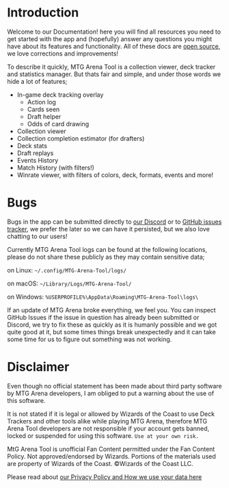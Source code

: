 # Introduction

Welcome to our Documentation! here you will find all resources you need to get started with the app and (hopefully) answer any questions you might have about its features and functionality. All of these docs are [open source](https://github.com/mtgatool/mtgatool-web/), we love corrections and improvements!

To describe it quickly, MTG Arena Tool is a collection viewer, deck tracker and statistics manager. But thats fair and simple, and under those words we hide a lot of features;
- In-game deck tracking overlay
  - Action log
  - Cards seen
  - Draft helper
  - Odds of card drawing
- Collection viewer
- Collection completion estimator (for drafters)
- Deck stats
- Draft replays
- Events History
- Match History (with filters!)
- Winrate viewer, with filters of colors, deck, formats, events and more!

# Bugs

Bugs in the app can be submitted directly to [our Discord](https://discord.gg/K9bPkJy) or to [GitHub issues tracker](https://github.com/Manuel-777/MTG-Arena-Tool/issues), we prefer the later so we can have it persisted, but we also love chatting to our users!

Currently MTG Arena Tool logs can be found at the following locations, please do not share these publicly as they may contain sensitive data;

on Linux: `~/.config/MTG-Arena-Tool/logs/`

on macOS: `~/Library/Logs/MTG-Arena-Tool/`

on Windows: `%USERPROFILE%\AppData\Roaming\MTG-Arena-Tool\logs\`


If an update of MTG Arena broke everything, we feel you. You can inspect GitHub Issues if the issue in question has already been submitted or Discord, we try to fix these as quickly as it is humanly possible and we got quite good at it, but some times things break unexpectedly and it can take some time for us to figure out something was not working.

# Disclaimer

Even though no official statement has been made about third party software by MTG Arena developers, I am obliged to put a warning about the use of this software.

It is not stated if it is legal or allowed by Wizards of the Coast to use Deck Trackers and other tools alike while playing MTG Arena, therefore MTG Arena Tool developers are not responsible if your account gets banned, locked or suspended for using this software. `Use at your own risk.`

MtG Arena Tool is unofficial Fan Content permitted under the Fan Content Policy. Not approved/endorsed by Wizards. Portions of the materials used are property of Wizards of the Coast. ©Wizards of the Coast LLC.

Please read about [our Privacy Policy and How we use your data here](./privacy)
